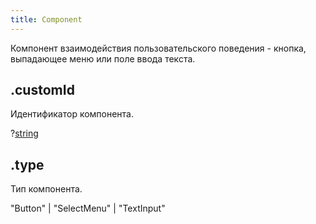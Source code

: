 ```yaml
---
title: Component
---
```


Компонент взаимодействия пользовательского поведения - кнопка, выпадающее меню или поле ввода текста.

## .customId

Идентификатор компонента.

?[string](https://developer.mozilla.org/ru/docs/Web/JavaScript/Reference/Global_Objects/String)

## .type

Тип компонента.

"Button" | "SelectMenu" | "TextInput"
